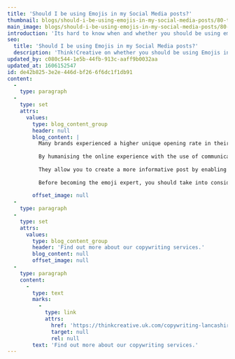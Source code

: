 ```yaml
---
title: 'Should I be using Emojis in my Social Media posts?'
thumbnail: blogs/should-i-be-using-emojis-in-my-social-media-posts/80-thumbnail-image.jpg
main_image: blogs/should-i-be-using-emojis-in-my-social-media-posts/80-main-image.jpg
introduction: 'Its hard to know when and whether you should be using emojis in your social media posts. The first thing you must understand is the tone of voice you hold and how you present your business in your copywriting content. Emojis have become the fastest growing form of language and way of communicating worldwide, but they aren’t the right fit for everyone in business. We have put together a quick guide to why and how you should be using them to grow your online presence.'
seo:
  title: 'Should I be using Emojis in my Social Media posts?'
  description: 'Think!Creative on whether you should be using Emojis in social media posts. If you need help with copywriting call us on 01253 297900'
updated_by: c080c544-1e5b-44fb-913c-aaff9b0032aa
updated_at: 1606152547
id: de42b825-3e2e-446d-bf26-6f6dc1f1db91
content:
  -
    type: paragraph
  -
    type: set
    attrs:
      values:
        type: blog_content_group
        header: null
        blog_content: |
          Many brands experienced a higher unique opening rate in their email campaigns that included emojis in the subject headline, indicating a more responsive outcome. This can be associated with the use of language in captions on social media creating a friendlier tone and feel to your online presence. With an email subject line, you want to limit the characters for space so it can be fully read before opening on any mobile device. Emojis are a great tool to use when space is essential as you can say more with an icon and it will only take up one character. They can also add a unique feature, catching your eye in a full inbox of ordinary emails.
          
          By humanising the online experience with the use of communicating through facial expressions and gestures, it can provoke a stronger emotional reaction within its audience boosting engagement. According to Emogi, when asked more than 70% of people said they felt they could convey and express their emotions better online through the use of emojis.
          
          They allow you to create a more informative post by enabling the audience to quickly form a short story or explanation through visual feelings carrying the message and undertones in your post. Including these picture characters can change the meanings of your posts and allow your audience to easily form notions beyond purely textual forms. This gives you more freedom and creativity based upon the intelligence and interpretation skills of your audience.
          
          Before becoming the emoji expert, you should take into consideration some things. Does it fit with the posts content and tone? With their informal nature of use, they aren’t always the best or suitable choice which calls for a more professional and respectful attitude in serious situations. Have I chosen the right emoji for my post? Across different devices an emoji can change and alter its design contributors slightly resulting in some misinterpreted messages. Lastly, remember to limit the use of your emoji’s to only a short few in a single post, too many can be distracting from the original post and confuse the reader.
          
        offset_image: null
  -
    type: paragraph
  -
    type: set
    attrs:
      values:
        type: blog_content_group
        header: 'Find out more about our copywriting services.'
        blog_content: null
        offset_image: null
  -
    type: paragraph
    content:
      -
        type: text
        marks:
          -
            type: link
            attrs:
              href: 'https://thinkcreative.uk.com/copywriting-lancashire/'
              target: null
              rel: null
        text: 'Find out more about our copywriting services.'
---
```

